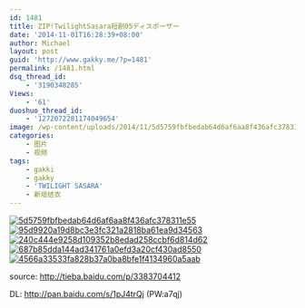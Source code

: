 ```yaml
---
id: 1481
title: ZIP!TwilightSasara短剧05ディスポーザー
date: '2014-11-01T16:28:39+08:00'
author: Michael
layout: post
guid: 'http://www.gakky.me/?p=1481'
permalink: /1481.html
dsq_thread_id:
    - '3190348285'
Views:
    - '61'
duoshuo_thread_id:
    - '1272072281174049654'
image: /wp-content/uploads/2014/11/5d5759fbfbedab64d6af6aa8f436afc378311e55.jpg
categories:
    - 图片
    - 视频
tags:
    - gakki
    - gakky
    - 'TWILIGHT SASARA'
    - 新垣结衣
---
```


[![5d5759fbfbedab64d6af6aa8f436afc378311e55](http://www.yui-aragaki.org/wp-content/uploads/2014/11/5d5759fbfbedab64d6af6aa8f436afc378311e55.jpg)](http://www.yui-aragaki.org/wp-content/uploads/2014/11/5d5759fbfbedab64d6af6aa8f436afc378311e55.jpg "5d5759fbfbedab64d6af6aa8f436afc378311e55") [![95d9920a19d8bc3e3fc321a2818ba61ea9d34563](http://www.yui-aragaki.org/wp-content/uploads/2014/11/95d9920a19d8bc3e3fc321a2818ba61ea9d34563.jpg)](http://www.yui-aragaki.org/wp-content/uploads/2014/11/95d9920a19d8bc3e3fc321a2818ba61ea9d34563.jpg "95d9920a19d8bc3e3fc321a2818ba61ea9d34563") [![240c444e9258d109352b8edad258ccbf6d814d62](http://www.yui-aragaki.org/wp-content/uploads/2014/11/240c444e9258d109352b8edad258ccbf6d814d62.jpg)](http://www.yui-aragaki.org/wp-content/uploads/2014/11/240c444e9258d109352b8edad258ccbf6d814d62.jpg "240c444e9258d109352b8edad258ccbf6d814d62") [![687b85dda144ad341761a0efd3a20cf430ad8550](http://www.yui-aragaki.org/wp-content/uploads/2014/11/687b85dda144ad341761a0efd3a20cf430ad8550.jpg)](http://www.yui-aragaki.org/wp-content/uploads/2014/11/687b85dda144ad341761a0efd3a20cf430ad8550.jpg "687b85dda144ad341761a0efd3a20cf430ad8550") [![4566a33533fa828b37a0ba8bfe1f4134960a5aab](http://www.yui-aragaki.org/wp-content/uploads/2014/11/4566a33533fa828b37a0ba8bfe1f4134960a5aab.jpg)](http://www.yui-aragaki.org/wp-content/uploads/2014/11/4566a33533fa828b37a0ba8bfe1f4134960a5aab.jpg "4566a33533fa828b37a0ba8bfe1f4134960a5aab")

source: <http://tieba.baidu.com/p/3383704412>

DL: <http://pan.baidu.com/s/1pJ4trQj> (PW:a7qj)